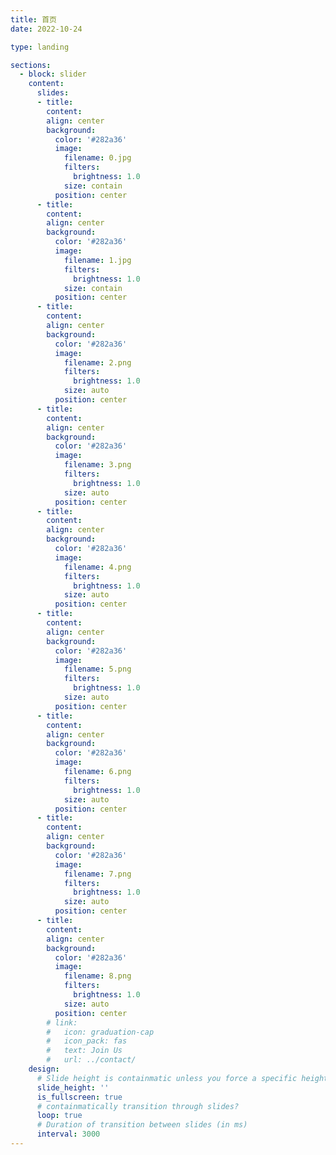```yaml
---
title: 首页
date: 2022-10-24

type: landing

sections:
  - block: slider
    content:
      slides:
      - title: 
        content: 
        align: center
        background:
          color: '#282a36'
          image:
            filename: 0.jpg
            filters:
              brightness: 1.0
            size: contain
          position: center
      - title: 
        content: 
        align: center
        background:
          color: '#282a36'
          image:
            filename: 1.jpg
            filters:
              brightness: 1.0
            size: contain
          position: center
      - title: 
        content: 
        align: center
        background:
          color: '#282a36'
          image:
            filename: 2.png
            filters:
              brightness: 1.0
            size: auto
          position: center
      - title: 
        content: 
        align: center
        background:
          color: '#282a36'
          image:
            filename: 3.png
            filters:
              brightness: 1.0
            size: auto
          position: center
      - title: 
        content: 
        align: center
        background:
          color: '#282a36'
          image:
            filename: 4.png
            filters:
              brightness: 1.0
            size: auto
          position: center
      - title: 
        content: 
        align: center
        background:
          color: '#282a36'
          image:
            filename: 5.png
            filters:
              brightness: 1.0
            size: auto
          position: center
      - title: 
        content: 
        align: center
        background:
          color: '#282a36'
          image:
            filename: 6.png
            filters:
              brightness: 1.0
            size: auto
          position: center
      - title: 
        content: 
        align: center
        background:
          color: '#282a36'
          image:
            filename: 7.png
            filters:
              brightness: 1.0
            size: auto
          position: center
      - title: 
        content: 
        align: center
        background:
          color: '#282a36'
          image:
            filename: 8.png
            filters:
              brightness: 1.0
            size: auto
          position: center
        # link:
        #   icon: graduation-cap
        #   icon_pack: fas
        #   text: Join Us
        #   url: ../contact/
    design:
      # Slide height is containmatic unless you force a specific height (e.g. '400px')
      slide_height: ''
      is_fullscreen: true
      # containmatically transition through slides?
      loop: true
      # Duration of transition between slides (in ms)
      interval: 3000
---
```

